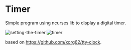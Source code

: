 # Timer

Simple program using ncurses lib to display a digital timer.

![setting-the-timer](https://github.com/Tiago-Matinho/Show-Me-The-Timer/screenshots/set_timer.png)
![timer](https://github.com/Tiago-Matinho/Show-Me-The-Timer/screenshots/timer.png)

based on https://github.com/xorg62/tty-clock.
